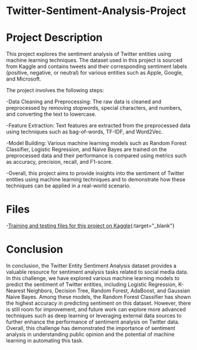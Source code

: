 # Twitter-Sentiment-Analysis-Project

# Project Description

This project explores the sentiment analysis of Twitter entities using machine learning techniques. The dataset used in this project is sourced from Kaggle and contains tweets and their corresponding sentiment labels (positive, negative, or neutral) for various entities such as Apple, Google, and Microsoft.

The project involves the following steps:

-Data Cleaning and Preprocessing: The raw data is cleaned and preprocessed by removing stopwords, special characters, and numbers, and converting the text to lowercase.

-Feature Extraction: Text features are extracted from the preprocessed data using techniques such as bag-of-words, TF-IDF, and Word2Vec.

-Model Building: Various machine learning models such as Random Forest Classifier, Logistic Regression, and Naive Bayes are trained on the preprocessed data and their performance is compared using metrics such as accuracy, precision, recall, and F1-score.

-Overall, this project aims to provide insights into the sentiment of Twitter entities using machine learning techniques and to demonstrate how these techniques can be applied in a real-world scenario.

# Files

-[Training and testing files for this project on Kaggle](https://www.kaggle.com/datasets/jp797498e/twitter-entity-sentiment-analysis){:target="_blank"}

# Conclusion

In conclusion, the Twitter Entity Sentiment Analysis dataset provides a valuable resource for sentiment analysis tasks related to social media data. In this challenge, we have explored various machine learning models to predict the sentiment of Twitter entities, including Logistic Regression, K-Nearest Neighbors, Decision Tree, Random Forest, AdaBoost, and Gaussian Naive Bayes. Among these models, the Random Forest Classifier has shown the highest accuracy in predicting sentiment on this dataset. However, there is still room for improvement, and future work can explore more advanced techniques such as deep learning or leveraging external data sources to further enhance the performance of sentiment analysis on Twitter data. Overall, this challenge has demonstrated the importance of sentiment analysis in understanding public opinion and the potential of machine learning in automating this task.

